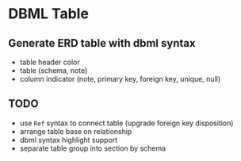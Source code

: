 # DBML Table

## Generate ERD table with dbml syntax

- table header color
- table (schema, note)
- column indicator (note, primary key, foreign key, unique, null)

## TODO

- use `Ref` syntax to connect table (upgrade foreign key disposition)
- arrange table base on relationship
- dbml syntax highlight support
- separate table group into section by schema
